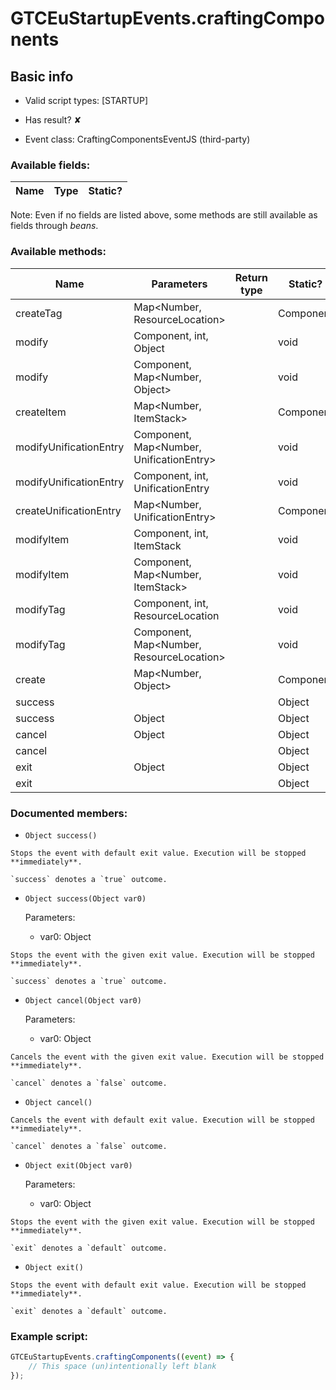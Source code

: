 # GTCEuStartupEvents.craftingComponents

## Basic info

- Valid script types: [STARTUP]

- Has result? ✘

- Event class: CraftingComponentsEventJS (third-party)

### Available fields:

| Name | Type | Static? |
| ---- | ---- | ------- |

Note: Even if no fields are listed above, some methods are still available as fields through *beans*.

### Available methods:

| Name | Parameters | Return type | Static? |
| ---- | ---------- | ----------- | ------- |
| createTag | Map<Number, ResourceLocation> |  | Component | ✘ |
| modify | Component, int, Object |  | void | ✘ |
| modify | Component, Map<Number, Object> |  | void | ✘ |
| createItem | Map<Number, ItemStack> |  | Component | ✘ |
| modifyUnificationEntry | Component, Map<Number, UnificationEntry> |  | void | ✘ |
| modifyUnificationEntry | Component, int, UnificationEntry |  | void | ✘ |
| createUnificationEntry | Map<Number, UnificationEntry> |  | Component | ✘ |
| modifyItem | Component, int, ItemStack |  | void | ✘ |
| modifyItem | Component, Map<Number, ItemStack> |  | void | ✘ |
| modifyTag | Component, int, ResourceLocation |  | void | ✘ |
| modifyTag | Component, Map<Number, ResourceLocation> |  | void | ✘ |
| create | Map<Number, Object> |  | Component | ✘ |
| success |  |  | Object | ✘ |
| success | Object |  | Object | ✘ |
| cancel | Object |  | Object | ✘ |
| cancel |  |  | Object | ✘ |
| exit | Object |  | Object | ✘ |
| exit |  |  | Object | ✘ |


### Documented members:

- `Object success()`
```
Stops the event with default exit value. Execution will be stopped **immediately**.

`success` denotes a `true` outcome.
```

- `Object success(Object var0)`

  Parameters:
  - var0: Object

```
Stops the event with the given exit value. Execution will be stopped **immediately**.

`success` denotes a `true` outcome.
```

- `Object cancel(Object var0)`

  Parameters:
  - var0: Object

```
Cancels the event with the given exit value. Execution will be stopped **immediately**.

`cancel` denotes a `false` outcome.
```

- `Object cancel()`
```
Cancels the event with default exit value. Execution will be stopped **immediately**.

`cancel` denotes a `false` outcome.
```

- `Object exit(Object var0)`

  Parameters:
  - var0: Object

```
Stops the event with the given exit value. Execution will be stopped **immediately**.

`exit` denotes a `default` outcome.
```

- `Object exit()`
```
Stops the event with default exit value. Execution will be stopped **immediately**.

`exit` denotes a `default` outcome.
```



### Example script:

```js
GTCEuStartupEvents.craftingComponents((event) => {
	// This space (un)intentionally left blank
});
```

